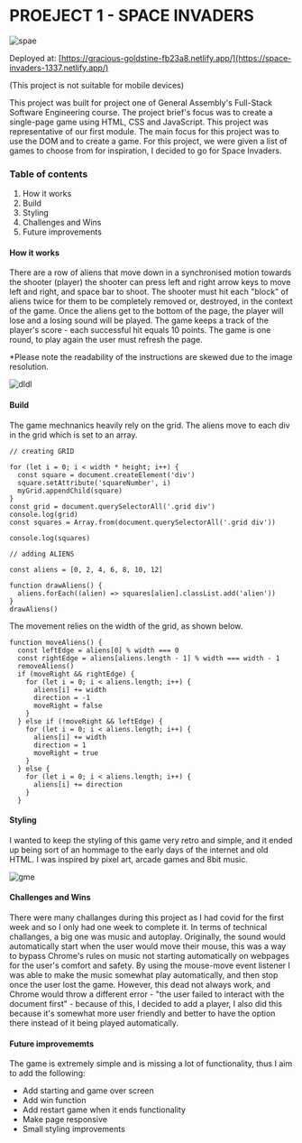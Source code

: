 # PROEJECT 1 - SPACE INVADERS

![spae](https://user-images.githubusercontent.com/75817925/170392140-74fa34b6-51ee-4105-bd73-5caa5a51101a.png)

Deployed at: [https://gracious-goldstine-fb23a8.netlify.app/](https://space-invaders-1337.netlify.app/)

(This project is not suitable for mobile devices)

This project was built for project one of General Assembly's Full-Stack Software Engineering course. 
The project brief's focus was to create a single-page game using HTML, CSS and JavaScript. This project was representative of our first module.
The main focus for this project was to use the DOM and to create a game. 
For this project, we were given a list of games to choose from for inspiration, I decided to go for Space Invaders.


### Table of contents 

1. How it works
3. Build
4. Styling
5. Challenges and Wins
6. Future improvements

#### How it works

There are a row of aliens that move down in a synchronised motion towards the shooter (player) the shooter can press left and right arrow keys to move left and right, and space bar to shoot. The shooter must hit each "block" of aliens twice for them to be completely removed or, destroyed, in the context of the game. Once the aliens get to the bottom of the page, the player will lose and a losing sound will be played. The game keeps a track of the player's score - each successful hit equals 10 points. The game is one round, to play again the user must refresh the page. 

*Please note the readability of the instructions are skewed due to the image resolution.

![dldl](https://user-images.githubusercontent.com/75817925/170390652-e33ad016-d015-43bc-b5b5-22214dc5a394.png)


#### Build

The game mechnanics heavily rely on the grid. The aliens move to each div in the grid which is set to an array. 

```
// creating GRID

for (let i = 0; i < width * height; i++) {
  const square = document.createElement('div')
  square.setAttribute('squareNumber', i)
  myGrid.appendChild(square)
}
const grid = document.querySelectorAll('.grid div')
console.log(grid)
const squares = Array.from(document.querySelectorAll('.grid div'))

console.log(squares)

// adding ALIENS

const aliens = [0, 2, 4, 6, 8, 10, 12]

function drawAliens() {
  aliens.forEach((alien) => squares[alien].classList.add('alien'))
}
drawAliens()

```

The movement relies on the width of the grid, as shown below. 

```
function moveAliens() {
  const leftEdge = aliens[0] % width === 0
  const rightEdge = aliens[aliens.length - 1] % width === width - 1
  removeAliens()
  if (moveRight && rightEdge) {
    for (let i = 0; i < aliens.length; i++) {
      aliens[i] += width
      direction = -1
      moveRight = false
    }
  } else if (!moveRight && leftEdge) {
    for (let i = 0; i < aliens.length; i++) {
      aliens[i] += width
      direction = 1
      moveRight = true
    }
  } else {
    for (let i = 0; i < aliens.length; i++) {
      aliens[i] += direction
    }
  }
```

#### Styling

I wanted to keep the styling of this game very retro and simple, and it ended up being sort of an hommage to the early days of the internet and old HTML. I was inspired by pixel art, arcade games and 8bit music.


![gme](https://user-images.githubusercontent.com/75817925/170392166-0f9ef396-1c92-4e7b-af50-438a461274d1.png)


#### Challenges and Wins

There were many challanges during this project as I had covid for the first week and so I only had one week to complete it. 
In terms of technical challanges, a big one was music and autoplay. Originally, the sound would automatically start when the user would move their mouse, this was a way to bypass Chrome's rules on music not starting automatically on webpages for the user's comfort and safety. By using the mouse-move event listener I was able to make the music somewhat play automatically, and then stop once the user lost the game. However, this dead not always work, and Chrome would throw a different error - "the user failed to interact with the document first" - because of this, I decided to add a player, I also did this because it's somewhat more user friendly and better to have the option there instead of it being played automatically. 

#### Future improvememts 

The game is extremely simple and is missing a lot of functionality, thus I aim to add the following:

- Add starting and game over screen
- Add win function
- Add restart game when it ends functionality
- Make page responsive
- Small styling improvements


